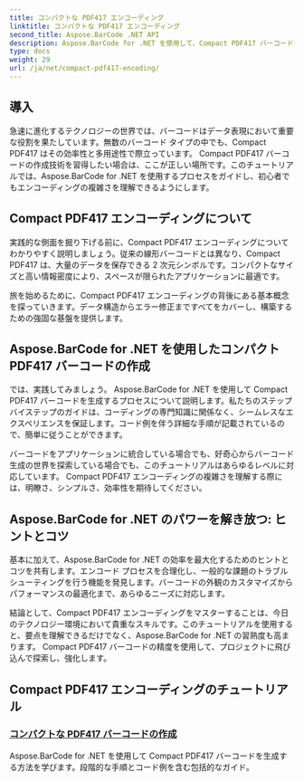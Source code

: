 ```yaml
---
title: コンパクトな PDF417 エンコーディング
linktitle: コンパクトな PDF417 エンコーディング
second_title: Aspose.BarCode .NET API
description: Aspose.BarCode for .NET を使用して、Compact PDF417 バーコードを簡単に生成します。効率的なエンコードについては、コード例を含むステップバイステップのガイドに従ってください。
type: docs
weight: 29
url: /ja/net/compact-pdf417-encoding/
---
```


## 導入

急速に進化するテクノロジーの世界では、バーコードはデータ表現において重要な役割を果たしています。無数のバーコード タイプの中でも、Compact PDF417 はその効率性と多用途性で際立っています。 Compact PDF417 バーコードの作成技術を習得したい場合は、ここが正しい場所です。このチュートリアルでは、Aspose.BarCode for .NET を使用するプロセスをガイドし、初心者でもエンコーディングの複雑さを理解できるようにします。

## Compact PDF417 エンコーディングについて

実践的な側面を掘り下げる前に、Compact PDF417 エンコーディングについてわかりやすく説明しましょう。従来の線形バーコードとは異なり、Compact PDF417 は、大量のデータを保存できる 2 次元シンボルです。コンパクトなサイズと高い情報密度により、スペースが限られたアプリケーションに最適です。

旅を始めるために、Compact PDF417 エンコーディングの背後にある基本概念を探っていきます。データ構造からエラー修正まですべてをカバーし、構築するための強固な基盤を提供します。

## Aspose.BarCode for .NET を使用したコンパクト PDF417 バーコードの作成

では、実践してみましょう。 Aspose.BarCode for .NET を使用して Compact PDF417 バーコードを生成するプロセスについて説明します。私たちのステップバイステップのガイドは、コーディングの専門知識に関係なく、シームレスなエクスペリエンスを保証します。コード例を伴う詳細な手順が記載されているので、簡単に従うことができます。

バーコードをアプリケーションに統合している場合でも、好奇心からバーコード生成の世界を探索している場合でも、このチュートリアルはあらゆるレベルに対応しています。 Compact PDF417 エンコーディングの複雑さを理解する際には、明瞭さ、シンプルさ、効率性を期待してください。

## Aspose.BarCode for .NET のパワーを解き放つ: ヒントとコツ

基本に加えて、Aspose.BarCode for .NET の効率を最大化するためのヒントとコツを共有します。エンコード プロセスを合理化し、一般的な課題のトラブルシューティングを行う機能を発見します。バーコードの外観のカスタマイズからパフォーマンスの最適化まで、あらゆるニーズに対応します。

結論として、Compact PDF417 エンコーディングをマスターすることは、今日のテクノロジー環境において貴重なスキルです。このチュートリアルを使用すると、要点を理解できるだけでなく、Aspose.BarCode for .NET の習熟度も高まります。 Compact PDF417 バーコードの精度を使用して、プロジェクトに飛び込んで探索し、強化します。

## Compact PDF417 エンコーディングのチュートリアル
### [コンパクトな PDF417 バーコードの作成](./compact-pdf417-basic-configuration/)
Aspose.BarCode for .NET を使用して Compact PDF417 バーコードを生成する方法を学びます。段階的な手順とコード例を含む包括的なガイド。